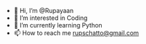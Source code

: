 - 👋 Hi, I’m @Rupayaan
- 👀 I’m interested in Coding
- 🌱 I’m currently learning Python
- 📫 How to reach me rupschatto@gmail.com

<!---
Rupayaan/Rupayaan is a ✨ special ✨ repository because its `README.md` (this file) appears on your GitHub profile.
You can click the Preview link to take a look at your changes.
--->
